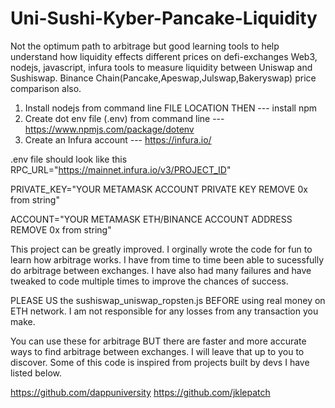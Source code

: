# Uni-Sushi-Kyber-Pancake-Liquidity
Not the optimum path to arbitrage but good learning tools to help understand how liquidity effects different prices on defi-exchanges 
Web3, nodejs, javascript, infura tools to measure liquidity between Uniswap and Sushiswap. Binance Chain(Pancake,Apeswap,Julswap,Bakeryswap) price comparison also.
1) Install nodejs from command line FILE LOCATION THEN --- install npm
2) Create dot env file (.env) from command line --- https://www.npmjs.com/package/dotenv
3) Create an Infura account --- https://infura.io/

.env file should look like this 
RPC_URL="https://mainnet.infura.io/v3/PROJECT_ID" 

PRIVATE_KEY="YOUR METAMASK ACCOUNT PRIVATE KEY REMOVE 0x from string"

ACCOUNT="YOUR METAMASK ETH/BINANCE ACCOUNT ADDRESS REMOVE 0x from string"

This project can be greatly improved. I orginally wrote the code for fun to learn how arbitrage works. 
I have from time to time been able to sucessfully do arbitrage between exchanges. 
I have also had many failures and have tweaked to code multiple times to improve the chances of success.

PLEASE US the sushiswap_uniswap_ropsten.js BEFORE using real money on ETH network. 
I am not responsible for any losses from any transaction you make. 

You can use these for arbitrage BUT there are faster and more accurate ways to find arbitrage between exchanges. I will leave that up to you to discover.
Some of this code is inspired from projects built by devs I have listed below. 

https://github.com/dappuniversity
https://github.com/jklepatch

